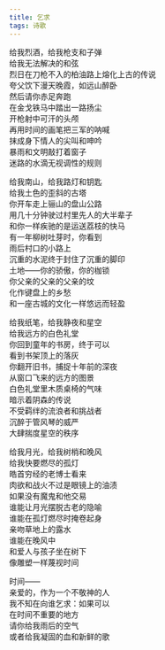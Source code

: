 ```yaml
---
title: 乞求
tags: 诗歌
---
```


给我烈酒，给我枪支和子弹<br>
给我无法解决的和弦<br>
烈日在刀枪不入的柏油路上熔化上古的传说<br>
夸父饮下漫天晚霞，如远山醉卧<br>
然后请你赤足奔跑<br>
在金戈铁马中踏出一路扬尘<br>
开枪射中可汗的头颅<br>
再用时间的画笔把三军的呐喊<br>
抹成身下情人的尖叫和呻吟<br>
暴雨和文明敲打着窗子<br>
迷路的水滴无视调性的规则<br>

给我南山，给我路灯和钥匙<br>
给我土色的歪斜的古塔<br>
你开车走上骊山的盘山公路<br>
用几十分钟驶过村里先人的大半辈子<br>
和你一样疾驰的是运送荔枝的快马<br>
有一年柳树吐芽时，你看到<br>
雨后村口的小路上<br>
沉重的水泥终于封住了沉重的脚印<br>
土地——你的骄傲，你的枷锁<br>
你父亲的父亲的父亲的坟<br>
化作键盘上的乡愁<br>
和一座古城的文化一样悠远而轻盈<br>

给我纸笔，给我静夜和星空<br>
给我远方的白色礼堂<br>
你回到童年的书房，终于可以<br>
看到书架顶上的落灰<br>
你翻开旧书，捕捉十年前的深夜<br>
从窗口飞来的远方的图景<br>
白色礼堂里木质桌椅的气味<br>
暗示着阴森的传说<br>
不受羁绊的流浪者和挑战者<br>
沉醉于管风琴的威严<br>
大肆揣度星空的秩序<br>

给我月光，给我树梢和晚风<br>
给我快要燃尽的孤灯<br>
皓首穷经的老博士看来<br>
肉欲和战火不过是眼镜上的油渍<br>
如果没有魔鬼和他交易<br>
谁能让月光摆脱古老的隐喻<br>
谁能在孤灯燃尽时掩卷起身<br>
亲吻草地上的露水<br>
谁能在晚风中<br>
和爱人与孩子坐在树下<br>
像雕塑一样蔑视时间<br>

时间——<br>
亲爱的，作为一个不敬神的人<br>
我不知在向谁乞求：如果可以<br>
在时间不重要的地方<br>
请你给我雨后的空气<br>
或者给我凝固的血和新鲜的歌